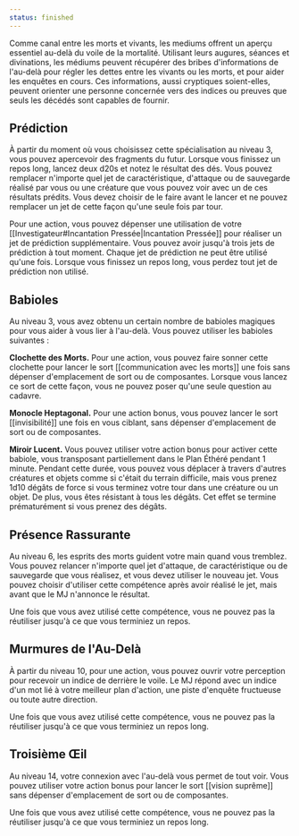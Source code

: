 ```yaml
---
status: finished
---
```

Comme canal entre les morts et vivants, les mediums offrent un aperçu essentiel au-delà du voile de la mortalité. Utilisant leurs augures, séances et divinations, les médiums peuvent récupérer des bribes d'informations de l'au-delà pour régler les dettes entre les vivants ou les morts, et pour aider les enquêtes en cours. Ces informations, aussi cryptiques soient-elles, peuvent orienter une personne concernée vers des indices ou preuves que seuls les décédés sont capables de fournir.

## Prédiction

À partir du moment où vous choisissez cette spécialisation au niveau 3, vous pouvez apercevoir des fragments du futur. Lorsque vous finissez un repos long, lancez deux d20s et notez le résultat des dés. Vous pouvez remplacer n'importe quel jet de caractéristique, d'attaque ou de sauvegarde réalisé par vous ou une créature que vous pouvez voir avec un de ces résultats prédits. Vous devez choisir de le faire avant le lancer et ne pouvez remplacer un jet de cette façon qu'une seule fois par tour.

Pour une action, vous pouvez dépenser une utilisation de votre [[Investigateur#Incantation Pressée|Incantation Pressée]] pour réaliser un jet de prédiction supplémentaire. Vous pouvez avoir jusqu'à trois jets de prédiction à tout moment. Chaque jet de prédiction ne peut être utilisé qu'une fois. Lorsque vous finissez un repos long, vous perdez tout jet de prédiction non utilisé.

## Babioles

Au niveau 3, vous avez obtenu un certain nombre de babioles magiques pour vous aider à vous lier à l'au-delà. Vous pouvez utiliser les babioles suivantes : 

**Clochette des Morts.** Pour une action, vous pouvez faire sonner cette clochette pour lancer le sort [[communication avec les morts]] une fois sans dépenser d'emplacement de sort ou de composantes. Lorsque vous lancez ce sort de cette façon, vous ne pouvez poser qu'une seule question au cadavre.

**Monocle Heptagonal.** Pour une action bonus, vous pouvez lancer le sort [[invisibilité]] une fois en vous ciblant, sans dépenser d'emplacement de sort ou de composantes. 

**Miroir Lucent.** Vous pouvez utiliser votre action bonus pour activer cette babiole, vous transposant partiellement dans le Plan Éthéré pendant 1 minute. Pendant cette durée, vous pouvez vous déplacer à travers d'autres créatures et objets comme si c'était du terrain difficile, mais vous prenez 1d10 dégâts de force si vous terminez votre tour dans une créature ou un objet. De plus, vous êtes résistant à tous les dégâts. Cet effet se termine prématurément si vous prenez des dégâts.

## Présence Rassurante

Au niveau 6, les esprits des morts guident votre main quand vous tremblez. Vous pouvez relancer n'importe quel jet d'attaque, de caractéristique ou de sauvegarde que vous réalisez, et vous devez utiliser le nouveau jet. Vous pouvez choisir d'utiliser cette compétence après avoir réalisé le jet, mais avant que le MJ n'annonce le résultat.

Une fois que vous avez utilisé cette compétence, vous ne pouvez pas la réutiliser jusqu'à ce que vous terminiez un repos.

## Murmures de l'Au-Delà

À partir du niveau 10, pour une action, vous pouvez ouvrir votre perception pour recevoir un indice de derrière le voile. Le MJ répond avec un indice d'un mot lié à votre meilleur plan d'action, une piste d'enquête fructueuse ou toute autre direction.

Une fois que vous avez utilisé cette compétence, vous ne pouvez pas la réutiliser jusqu'à ce que vous terminiez un repos long.

## Troisième Œil

Au niveau 14, votre connexion avec l'au-delà vous permet de tout voir. Vous pouvez utiliser votre action bonus pour lancer le sort [[vision suprême]] sans dépenser d'emplacement de sort ou de composantes. 

Une fois que vous avez utilisé cette compétence, vous ne pouvez pas la réutiliser jusqu'à ce que vous terminiez un repos long.